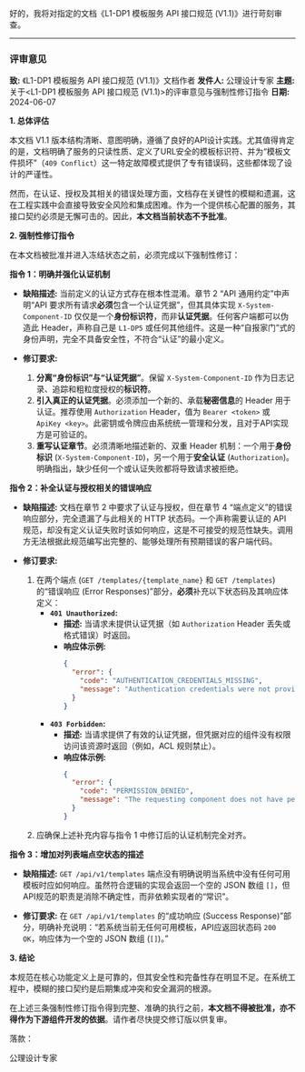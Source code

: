 好的，我将对指定的文档《L1-DP1 模板服务 API 接口规范 (V1.1)》进行苛刻审查。

---

### **评审意见**

**致:** 《L1-DP1 模板服务 API 接口规范 (V1.1)》文档作者
**发件人:** 公理设计专家
**主题:** 关于<L1-DP1 模板服务 API 接口规范 (V1.1)>的评审意见与强制性修订指令
**日期:** 2024-06-07

**1. 总体评估**

本文档 V1.1 版本结构清晰、意图明确，遵循了良好的API设计实践。尤其值得肯定的是，文档明确了服务的只读性质、定义了URL安全的模板标识符、并为“模板文件损坏”（`409 Conflict`）这一特定故障模式提供了专有错误码，这些都体现了设计的严谨性。

然而，在认证、授权及其相关的错误处理方面，文档存在关键性的模糊和遗漏，这在工程实践中会直接导致安全风险和集成困难。作为一个提供核心配置的服务，其接口契约必须是无懈可击的。因此，**本文档当前状态不予批准**。

**2. 强制性修订指令**

在本文档被批准并进入冻结状态之前，必须完成以下强制性修订：

**指令 1：明确并强化认证机制**

*   **缺陷描述:**
    当前定义的认证方式存在根本性混淆。章节 2 “API 通用约定”中声明“API 要求所有请求**必须**包含一个认证凭据”，但其具体实现 `X-System-Component-ID` 仅仅是一个**身份标识符**，而非**认证凭据**。任何客户端都可以伪造此 Header，声称自己是 `L1-DP5` 或任何其他组件。这是一种“自报家门”式的身份声明，完全不具备安全性，不符合“认证”的最小定义。

*   **修订要求:**
    1.  **分离“身份标识”与“认证凭据”**。保留 `X-System-Component-ID` 作为日志记录、追踪和粗粒度授权的**标识符**。
    2.  **引入真正的认证凭据**。必须添加一个新的、承载**秘密信息**的 Header 用于认证。推荐使用 `Authorization` Header，值为 `Bearer <token>` 或 `ApiKey <key>`。此密钥或令牌应由系统统一管理和分发，且对于API实现方是可验证的。
    3.  **重写认证章节**。必须清晰地描述新的、双重 Header 机制：一个用于**身份标识** (`X-System-Component-ID`)，另一个用于**安全认证** (`Authorization`)。明确指出，缺少任何一个或认证失败都将导致请求被拒绝。

**指令 2：补全认证与授权相关的错误响应**

*   **缺陷描述:**
    文档在章节 2 中要求了认证与授权，但在章节 4 “端点定义”的错误响应部分，完全遗漏了与此相关的 HTTP 状态码。一个声称需要认证的 API 规范，却没有定义认证失败时该如何响应，这是不可接受的规范性缺失。调用方无法根据此规范编写出完整的、能够处理所有预期错误的客户端代码。

*   **修订要求:**
    1.  在两个端点 (`GET /templates/{template_name}` 和 `GET /templates`) 的“错误响应 (Error Responses)”部分，**必须**补充以下状态码及其响应体定义：
        *   **`401 Unauthorized`:**
            *   **描述:** 当请求未提供认证凭据（如 `Authorization` Header 丢失或格式错误）时返回。
            *   **响应体示例:**
                ```json
                {
                  "error": {
                    "code": "AUTHENTICATION_CREDENTIALS_MISSING",
                    "message": "Authentication credentials were not provided."
                  }
                }
                ```
        *   **`403 Forbidden`:**
            *   **描述:** 当请求提供了有效的认证凭据，但凭据对应的组件没有权限访问该资源时返回（例如，ACL 规则禁止）。
            *   **响应体示例:**
                ```json
                {
                  "error": {
                    "code": "PERMISSION_DENIED",
                    "message": "The requesting component does not have permission to access this resource."
                  }
                }
                ```
    2.  应确保上述补充内容与指令 1 中修订后的认证机制完全对齐。

**指令 3：增加对列表端点空状态的描述**

*   **缺陷描述:**
    `GET /api/v1/templates` 端点没有明确说明当系统中没有任何可用模板时应如何响应。虽然符合逻辑的实现会返回一个空的 JSON 数组 `[]`，但API规范的职责是消除不确定性，而非依赖实现者的“常识”。

*   **修订要求:**
    在 `GET /api/v1/templates` 的“成功响应 (Success Response)”部分，明确补充说明：“若系统当前无任何可用模板，API应返回状态码 `200 OK`，响应体为一个空的 JSON 数组 (`[]`)。”

**3. 结论**

本规范在核心功能定义上是可靠的，但其安全性和完备性存在明显不足。在系统工程中，模糊的接口契约是后期集成冲突和安全漏洞的根源。

在上述三条强制性修订指令得到完整、准确的执行之前，**本文档不得被批准，亦不得作为下游组件开发的依据**。请作者尽快提交修订版以供复审。

落款：

公理设计专家